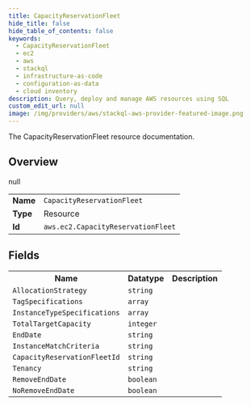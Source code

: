 ```yaml
---
title: CapacityReservationFleet
hide_title: false
hide_table_of_contents: false
keywords:
  - CapacityReservationFleet
  - ec2
  - aws
  - stackql
  - infrastructure-as-code
  - configuration-as-data
  - cloud inventory
description: Query, deploy and manage AWS resources using SQL
custom_edit_url: null
image: /img/providers/aws/stackql-aws-provider-featured-image.png
---
```

The CapacityReservationFleet resource documentation.

## Overview
<table><tbody>
<tr><td><b>Name</b></td><td><code>CapacityReservationFleet</code></td></tr>
<tr><td><b>Type</b></td><td>Resource</td></tr>
null
<tr><td><b>Id</b></td><td><code>aws.ec2.CapacityReservationFleet</code></td></tr>
</tbody></table>

## Fields
<table><tbody>
<tr><th>Name</th><th>Datatype</th><th>Description</th></tr>
<tr><td><code>AllocationStrategy</code></td><td><code>string</code></td><td></td></tr><tr><td><code>TagSpecifications</code></td><td><code>array</code></td><td></td></tr><tr><td><code>InstanceTypeSpecifications</code></td><td><code>array</code></td><td></td></tr><tr><td><code>TotalTargetCapacity</code></td><td><code>integer</code></td><td></td></tr><tr><td><code>EndDate</code></td><td><code>string</code></td><td></td></tr><tr><td><code>InstanceMatchCriteria</code></td><td><code>string</code></td><td></td></tr><tr><td><code>CapacityReservationFleetId</code></td><td><code>string</code></td><td></td></tr><tr><td><code>Tenancy</code></td><td><code>string</code></td><td></td></tr><tr><td><code>RemoveEndDate</code></td><td><code>boolean</code></td><td></td></tr><tr><td><code>NoRemoveEndDate</code></td><td><code>boolean</code></td><td></td></tr>
</tbody></table>